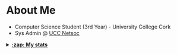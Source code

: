 # About Me
- Computer Science Student (3rd Year) - University College Cork
- Sys Admin @ [UCC Netsoc](https://github.com/UCCNetsoc/)

<details>
<summary><u><b>:zap: My stats</b></u></summary>
    <a href="https://github.com/Milo123459/Milo123459">
    <img align="center" src="/github-metrics.svg" alt="Milo's github stats">
</a>
</details>
